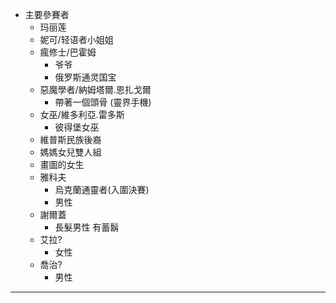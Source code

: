 + 主要參賽者
    + 玛丽莲
    + 妮可/轻语者小姐姐
    + 瘋修士/巴霍姆
        + 爷爷
        + 俄罗斯通灵国宝
    + 惡魔學者/納姆塔爾.恩扎戈爾
        + 帶著一個頭骨 (靈界手機)
    + 女巫/維多利亞.雷多斯
        + 彼得堡女巫
    + 維普斯民族後裔
    + 媽媽女兒雙人組
    + 畫圖的女生
    + 雅科夫
        + 烏克蘭通靈者(入圍決賽)
        + 男性
    + 謝爾蓋
        + 長髮男性 有蓄鬍
    + 艾拉?
        + 女性
    + 喬治?
        + 男性
    
***

    
